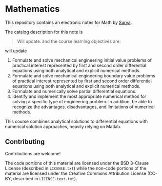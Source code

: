 # Mathematics

This repository contains an electronic notes for Math by [Surya](Link).

The catalog description for this note is
> Will update.
and the course learning objectives are:

will update

1. Formulate and solve mechanical engineering initial value problems of practical interest represented by first and second order differential equations using both analytical and explicit numerical methods.
2. Formulate and solve mechanical engineering boundary value problems of practical interest represented by first and second order differential equations using both analytical and explicit numerical methods.
3. Formulate and numerically solve partial differential equations.
4. Identify and implement the most appropriate numerical method for solving a specific type of engineering problem. In addition, be able to recognize the advantages, disadvantages, and limitations of numerical methods.

This course combines analytical solutions to differential equations with numerical solution approaches, heavily relying on Matlab.

## Contributing

Contributions are welcome! 

The code portions of this material are licensed under the BSD 3-Clause License (described in `LICENSE.txt`) while the non-code portions of the material are licensed under the Creative Commons Attribution License (CC-BY, described in `LICENSE-text.txt`).
